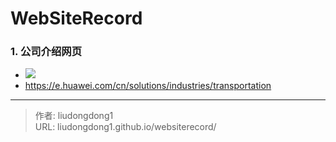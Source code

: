 # WebSiteRecord


### 1. 公司介绍网页

- ![](https://gitee.com/github-25970295/blogImage/raw/master/img/20210331114657.png)
- https://e.huawei.com/cn/solutions/industries/transportation

---

> 作者: liudongdong1  
> URL: liudongdong1.github.io/websiterecord/  

